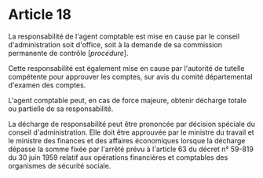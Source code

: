 # Article 18

La responsabilité de l'agent comptable est mise en cause par le conseil d'administration soit d'office, soit à la demande de sa commission permanente de contrôle [*procédure*].

Cette responsabilité est également mise en cause par l'autorité de tutelle compétente pour approuver les comptes, sur avis du comité départemental d'examen des comptes.

L'agent comptable peut, en cas de force majeure, obtenir décharge totale ou partielle de sa responsabilité.

La décharge de responsabilité peut être prononcée par décision spéciale du conseil d'administration. Elle doit être approuvée par le ministre du travail et le ministre des finances et des affaires économiques lorsque la décharge dépasse la somme fixée par l'arrêté prévu à l'article 63 du décret n° 59-819 du 30 juin 1959 relatif aux opérations financières et comptables des organismes de sécurité sociale.
